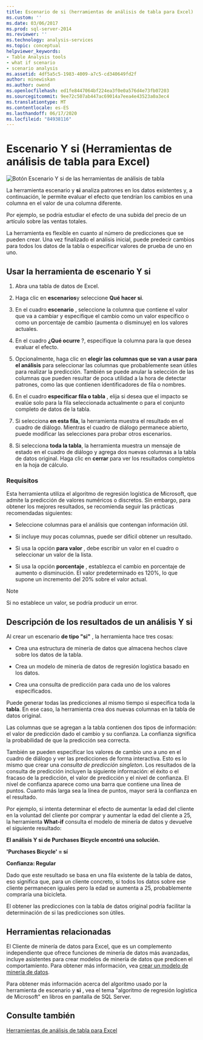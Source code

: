 ```yaml
---
title: Escenario de si (herramientas de análisis de tabla para Excel) | Microsoft Docs
ms.custom: ''
ms.date: 03/06/2017
ms.prod: sql-server-2014
ms.reviewer: ''
ms.technology: analysis-services
ms.topic: conceptual
helpviewer_keywords:
- Table Analysis tools
- what if scenario
- scenario analysis
ms.assetid: 4df5a5c5-1983-4009-a7c5-cd340649fd2f
author: minewiskan
ms.author: owend
ms.openlocfilehash: ed1fe8447064bf224ea3f0e0a576d4e73fb07203
ms.sourcegitcommit: 9ee72c507ab447ac69014a7eea4e43523a0a3ec4
ms.translationtype: MT
ms.contentlocale: es-ES
ms.lasthandoff: 06/17/2020
ms.locfileid: "84938116"
---
```

# <a name="what-if-scenario-table-analysis-tools-for-excel"></a>Escenario Y si (Herramientas de análisis de tabla para Excel)
  ![Botón Escenario Y si de las herramientas de análisis de tabla](media/tat-whatif.gif "Botón Escenario Y si de las herramientas de análisis de tabla")

 La herramienta escenario y **si** analiza patrones en los datos existentes y, a continuación, le permite evaluar el efecto que tendrían los cambios en una columna en el valor de una columna diferente.

 Por ejemplo, se podría estudiar el efecto de una subida del precio de un artículo sobre las ventas totales.

 La herramienta es flexible en cuanto al número de predicciones que se pueden crear. Una vez finalizado el análisis inicial, puede predecir cambios para todos los datos de la tabla o especificar valores de prueba de uno en uno.

## <a name="using-the-what-if-scenario-tool"></a>Usar la herramienta de escenario Y si

1.  Abra una tabla de datos de Excel.

2.  Haga clic en **escenarios**y seleccione **Qué hacer si**.

3.  En el cuadro **escenario** , seleccione la columna que contiene el valor que va a cambiar y especifique el cambio como un valor específico o como un porcentaje de cambio (aumenta o disminuye) en los valores actuales.

4.  En el cuadro **¿Qué ocurre** ?, especifique la columna para la que desea evaluar el efecto.

5.  Opcionalmente, haga clic en **elegir las columnas que se van a usar para el análisis** para seleccionar las columnas que probablemente sean útiles para realizar la predicción. También se puede anular la selección de las columnas que pueden resultar de poca utilidad a la hora de detectar patrones, como las que contienen identificadores de fila o nombres.

6.  En el cuadro **especificar fila o tabla** , elija si desea que el impacto se evalúe solo para la fila seleccionada actualmente o para el conjunto completo de datos de la tabla.

7.  Si selecciona **en esta fila**, la herramienta muestra el resultado en el cuadro de diálogo. Mientras el cuadro de diálogo permanece abierto, puede modificar las selecciones para probar otros escenarios.

8.  Si selecciona **toda la tabla**, la herramienta muestra un mensaje de estado en el cuadro de diálogo y agrega dos nuevas columnas a la tabla de datos original. Haga clic en **cerrar** para ver los resultados completos en la hoja de cálculo.

### <a name="requirements"></a>Requisitos
 Esta herramienta utiliza el algoritmo de regresión logística de Microsoft, que admite la predicción de valores numéricos o discretos. Sin embargo, para obtener los mejores resultados, se recomienda seguir las prácticas recomendadas siguientes:

-   Seleccione columnas para el análisis que contengan información útil.

-   Si incluye muy pocas columnas, puede ser difícil obtener un resultado.

-   Si usa la opción **para valor** , debe escribir un valor en el cuadro o seleccionar un valor de la lista.

-   Si usa la opción **porcentaje** , establezca el cambio en porcentaje de aumento o disminución. El valor predeterminado es 120%, lo que supone un incremento del 20% sobre el valor actual.

> [!NOTE]
>  Si no establece un valor, se podría producir un error.

## <a name="understanding-the-results-of-what-if-analysis"></a>Descripción de los resultados de un análisis Y si
 Al crear un escenario **de tipo "si"** , la herramienta hace tres cosas:

-   Crea una estructura de minería de datos que almacena hechos clave sobre los datos de la tabla.

-   Crea un modelo de minería de datos de regresión logística basado en los datos.

-   Crea una consulta de predicción para cada uno de los valores especificados.

 Puede generar todas las predicciones al mismo tiempo si especifica toda la **tabla**. En ese caso, la herramienta crea dos nuevas columnas en la tabla de datos original.

 Las columnas que se agregan a la tabla contienen dos tipos de información: el valor de predicción dado el cambio y su confianza. La confianza significa la probabilidad de que la predicción sea correcta.

 También se pueden especificar los valores de cambio uno a uno en el cuadro de diálogo y ver las predicciones de forma interactiva. Esto es lo mismo que crear una *consulta de predicción singleton*. Los resultados de la consulta de predicción incluyen la siguiente información: el éxito o el fracaso de la predicción, el valor de predicción y el nivel de confianza. El nivel de confianza aparece como una barra que contiene una línea de puntos. Cuanto más larga sea la línea de puntos, mayor será la confianza en el resultado.

 Por ejemplo, si intenta determinar el efecto de aumentar la edad del cliente en la voluntad del cliente por comprar y aumentar la edad del cliente a 25, la herramienta **What-if** consulta el modelo de minería de datos y devuelve el siguiente resultado:

 **El análisis Y si de Purchases Bicycle encontró una solución.**

 **'Purchases Bicycle' = sí**

 **Confianza: Regular**

 Dado que este resultado se basa en una fila existente de la tabla de datos, eso significa que, para un cliente concreto, si todos los datos sobre ese cliente permanecen iguales pero la edad se aumenta a 25, probablemente compraría una bicicleta.

 El obtener las predicciones con la tabla de datos original podría facilitar la determinación de si las predicciones son útiles.

## <a name="related-tools"></a>Herramientas relacionadas
 El Cliente de minería de datos para Excel, que es un complemento independiente que ofrece funciones de minería de datos más avanzadas, incluye asistentes para crear modelos de minería de datos que predicen el comportamiento. Para obtener más información, vea [crear un modelo de minería de datos](creating-a-data-mining-model.md).

 Para obtener más información acerca del algoritmo usado por la herramienta de escenario y **si** , vea el tema "algoritmo de regresión logística de Microsoft" en libros en pantalla de SQL Server.

## <a name="see-also"></a>Consulte también
 [Herramientas de análisis de tabla para Excel](table-analysis-tools-for-excel.md)


